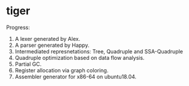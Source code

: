 # tiger

Progress:
1. A lexer generated by Alex.
2. A parser generated by Happy.
3. Intermediated represnetations: Tree, Quadruple and SSA-Quadruple
5. Quadruple optimization based on data flow analysis.
4. Partial GC.
5. Register allocation via graph coloring.
6. Assembler generator for x86-64 on ubuntu18.04.

